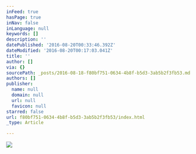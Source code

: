 ```yaml
---
inFeed: true
hasPage: true
inNav: false
inLanguage: null
keywords: []
description: ''
datePublished: '2016-08-20T00:33:46.392Z'
dateModified: '2016-08-20T00:17:03.041Z'
title: ''
author: []
via: {}
sourcePath: _posts/2016-08-18-f80bf751-0634-4b8f-b5d3-3ab5b2f3fb53.md
authors: []
publisher:
  name: null
  domain: null
  url: null
  favicon: null
starred: false
url: f80bf751-0634-4b8f-b5d3-3ab5b2f3fb53/index.html
_type: Article

---
```

![](https://the-grid-user-content.s3-us-west-2.amazonaws.com/61cfb16a-4f6b-46bb-b743-f3c877e8a867.jpg)